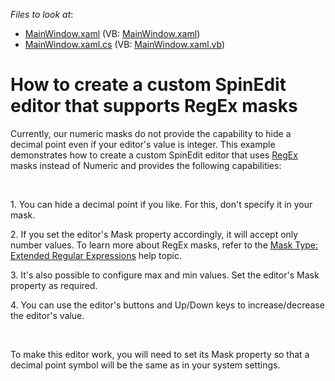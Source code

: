 <!-- default file list -->
*Files to look at*:

* [MainWindow.xaml](./CS/CustomSpinEdit/MainWindow.xaml) (VB: [MainWindow.xaml](./VB/CustomSpinEdit/MainWindow.xaml))
* [MainWindow.xaml.cs](./CS/CustomSpinEdit/MainWindow.xaml.cs) (VB: [MainWindow.xaml.vb](./VB/CustomSpinEdit/MainWindow.xaml.vb))
<!-- default file list end -->
# How to create a custom SpinEdit editor that supports RegEx masks


<p>Currently, our numeric masks do not provide the capability to hide a decimal point even if your editor's value is integer. This example demonstrates how to create a custom SpinEdit editor that uses <a href="http://documentation.devexpress.com/#WindowsForms/CustomDocument1501"><u>RegEx</u></a> masks instead of Numeric and provides the following capabilities:</p><br />
<p>1. You can hide a decimal point if you like. For this, don't specify it in your mask.</p><p>2. If you set the editor's Mask property accordingly, it will accept only number values. To learn more about RegEx masks, refer to the <a href="http://documentation.devexpress.com/#WindowsForms/CustomDocument1501"><u>Mask Type: Extended Regular Expressions</u></a> help topic.</p><p>3. It's also possible to configure max and min values. Set the editor's Mask property as required.</p><p>4. You can use the editor's buttons and Up/Down keys to increase/decrease the editor's value.</p><br />
<p>To make this editor work, you will need to set its Mask property so that a decimal point symbol will be the same as in your system settings.</p>

<br/>


